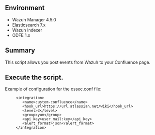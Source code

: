 ## Environment

- Wazuh Manager 4.5.0
- Elasticsearch 7.x
- Wazuh Indexer
- ODFE 1.x

## Summary

This script allows you post events from Wazuh to your Confluence page. 

## Execute the script.

Example of configuration for the ossec.conf file:

```
     <integration>
        <name>custom-confluence</name>
        <hook_url>https://url.atlassian.net/wiki</hook_url>
        <level>3</level>
        <group>yum</group>
        <api_key>user_mail:key</api_key>
        <alert_format>json</alert_format>
     </integration>
```
